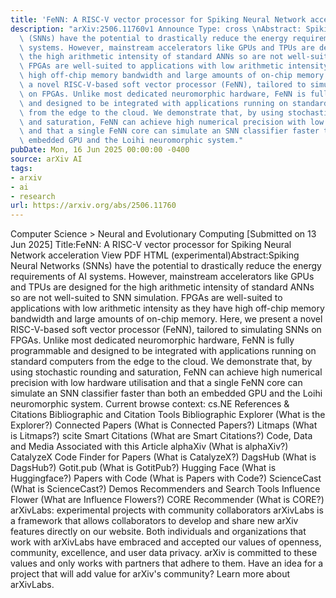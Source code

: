 ```yaml
---
title: 'FeNN: A RISC-V vector processor for Spiking Neural Network acceleration'
description: "arXiv:2506.11760v1 Announce Type: cross \nAbstract: Spiking Neural Networks\
  \ (SNNs) have the potential to drastically reduce the energy requirements of AI\
  \ systems. However, mainstream accelerators like GPUs and TPUs are designed for\
  \ the high arithmetic intensity of standard ANNs so are not well-suited to SNN simulation.\
  \ FPGAs are well-suited to applications with low arithmetic intensity as they have\
  \ high off-chip memory bandwidth and large amounts of on-chip memory. Here, we present\
  \ a novel RISC-V-based soft vector processor (FeNN), tailored to simulating SNNs\
  \ on FPGAs. Unlike most dedicated neuromorphic hardware, FeNN is fully programmable\
  \ and designed to be integrated with applications running on standard computers\
  \ from the edge to the cloud. We demonstrate that, by using stochastic rounding\
  \ and saturation, FeNN can achieve high numerical precision with low hardware utilisation\
  \ and that a single FeNN core can simulate an SNN classifier faster than both an\
  \ embedded GPU and the Loihi neuromorphic system."
pubDate: Mon, 16 Jun 2025 00:00:00 -0400
source: arXiv AI
tags:
- arxiv
- ai
- research
url: https://arxiv.org/abs/2506.11760
---
```


Computer Science > Neural and Evolutionary Computing
[Submitted on 13 Jun 2025]
Title:FeNN: A RISC-V vector processor for Spiking Neural Network acceleration
View PDF HTML (experimental)Abstract:Spiking Neural Networks (SNNs) have the potential to drastically reduce the energy requirements of AI systems. However, mainstream accelerators like GPUs and TPUs are designed for the high arithmetic intensity of standard ANNs so are not well-suited to SNN simulation. FPGAs are well-suited to applications with low arithmetic intensity as they have high off-chip memory bandwidth and large amounts of on-chip memory. Here, we present a novel RISC-V-based soft vector processor (FeNN), tailored to simulating SNNs on FPGAs. Unlike most dedicated neuromorphic hardware, FeNN is fully programmable and designed to be integrated with applications running on standard computers from the edge to the cloud. We demonstrate that, by using stochastic rounding and saturation, FeNN can achieve high numerical precision with low hardware utilisation and that a single FeNN core can simulate an SNN classifier faster than both an embedded GPU and the Loihi neuromorphic system.
Current browse context:
cs.NE
References & Citations
Bibliographic and Citation Tools
Bibliographic Explorer (What is the Explorer?)
Connected Papers (What is Connected Papers?)
Litmaps (What is Litmaps?)
scite Smart Citations (What are Smart Citations?)
Code, Data and Media Associated with this Article
alphaXiv (What is alphaXiv?)
CatalyzeX Code Finder for Papers (What is CatalyzeX?)
DagsHub (What is DagsHub?)
Gotit.pub (What is GotitPub?)
Hugging Face (What is Huggingface?)
Papers with Code (What is Papers with Code?)
ScienceCast (What is ScienceCast?)
Demos
Recommenders and Search Tools
Influence Flower (What are Influence Flowers?)
CORE Recommender (What is CORE?)
arXivLabs: experimental projects with community collaborators
arXivLabs is a framework that allows collaborators to develop and share new arXiv features directly on our website.
Both individuals and organizations that work with arXivLabs have embraced and accepted our values of openness, community, excellence, and user data privacy. arXiv is committed to these values and only works with partners that adhere to them.
Have an idea for a project that will add value for arXiv's community? Learn more about arXivLabs.